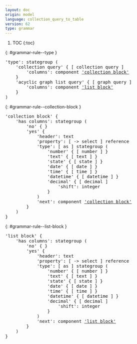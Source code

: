 ```yaml
---
layout: doc
origin: model
language: collection_query_to_table
version: 62
type: grammar
---
```


1. TOC
{:toc}


{: #grammar-rule--type }
<div class="language-js highlighter-rouge">
<div class="highlight">
<pre class="highlight language-js code-custom">
'<span class="token string">type</span>': stategroup (
	'<span class="token string">collection query</span>' { [ <span class="token operator">collection</span> <span class="token operator">query</span> ]
		'<span class="token string">columns</span>': component <a href="#grammar-rule--collection-block">'collection block'</a>
	}
	'<span class="token string">acyclic graph list query</span>' { [ <span class="token operator">graph</span> <span class="token operator">query</span> ]
		'<span class="token string">columns</span>': component <a href="#grammar-rule--list-block">'list block'</a>
	}
)
</pre>
</div>
</div>

{: #grammar-rule--collection-block }
<div class="language-js highlighter-rouge">
<div class="highlight">
<pre class="highlight language-js code-custom">
'<span class="token string">collection block</span>' {
	'<span class="token string">has columns</span>': stategroup (
		'<span class="token string">no</span>' { }
		'<span class="token string">yes</span>' {
			'<span class="token string">header</span>': text
			'<span class="token string">property</span>': [ <span class="token operator">-></span> <span class="token operator">select</span> ] reference
			'<span class="token string">type</span>': [ <span class="token operator">as</span> ] stategroup (
				'<span class="token string">number</span>' { [ <span class="token operator">number</span> ] }
				'<span class="token string">text</span>' { [ <span class="token operator">text</span> ] }
				'<span class="token string">state</span>' { [ <span class="token operator">state</span> ] }
				'<span class="token string">date</span>' { [ <span class="token operator">date</span> ] }
				'<span class="token string">time</span>' { [ <span class="token operator">time</span> ] }
				'<span class="token string">datetime</span>' { [ <span class="token operator">datetime</span> ] }
				'<span class="token string">decimal</span>' { [ <span class="token operator">decimal</span> ]
					'<span class="token string">shift</span>': integer
				}
			)
			'<span class="token string">next</span>': component <a href="#grammar-rule--collection-block">'collection block'</a>
		}
	)
}
</pre>
</div>
</div>

{: #grammar-rule--list-block }
<div class="language-js highlighter-rouge">
<div class="highlight">
<pre class="highlight language-js code-custom">
'<span class="token string">list block</span>' {
	'<span class="token string">has columns</span>': stategroup (
		'<span class="token string">no</span>' { }
		'<span class="token string">yes</span>' {
			'<span class="token string">header</span>': text
			'<span class="token string">property</span>': [ <span class="token operator">-></span> <span class="token operator">select</span> ] reference
			'<span class="token string">type</span>': [ <span class="token operator">as</span> ] stategroup (
				'<span class="token string">number</span>' { [ <span class="token operator">number</span> ] }
				'<span class="token string">text</span>' { [ <span class="token operator">text</span> ] }
				'<span class="token string">state</span>' { [ <span class="token operator">state</span> ] }
				'<span class="token string">date</span>' { [ <span class="token operator">date</span> ] }
				'<span class="token string">time</span>' { [ <span class="token operator">time</span> ] }
				'<span class="token string">datetime</span>' { [ <span class="token operator">datetime</span> ] }
				'<span class="token string">decimal</span>' { [ <span class="token operator">decimal</span> ]
					'<span class="token string">shift</span>': integer
				}
			)
			'<span class="token string">next</span>': component <a href="#grammar-rule--list-block">'list block'</a>
		}
	)
}
</pre>
</div>
</div>
